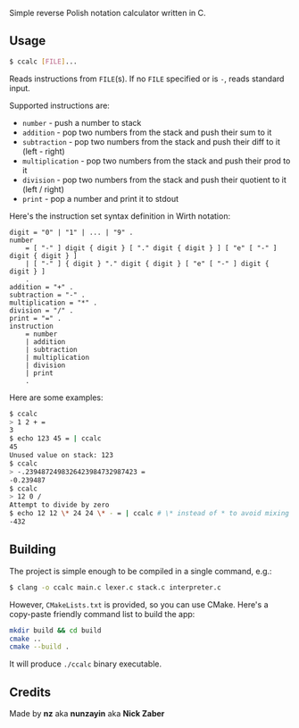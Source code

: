 Simple reverse Polish notation calculator written in C.

## Usage

```bash
$ ccalc [FILE]...
```

Reads instructions from `FILE`(s).
If no `FILE` specified or is `-`, reads standard input.

Supported instructions are:
- `number` - push a number to stack
- `addition` - pop two numbers from the stack and push their sum to it
- `subtraction` - pop two numbers from the stack and push their diff to it (left - right)
- `multiplication` - pop two numbers from the stack and push their prod to it
- `division` - pop two numbers from the stack and push their quotient to it (left / right)
- `print` - pop a number and print it to stdout

Here's the instruction set syntax definition in Wirth notation:
```wsn
digit = "0" | "1" | ... | "9" .
number
    = [ "-" ] digit { digit } [ "." digit { digit } ] [ "e" [ "-" ] digit { digit } ]
    | [ "-" ] { digit } "." digit { digit } [ "e" [ "-" ] digit { digit } ]
    .
addition = "+" .
subtraction = "-" .
multiplication = "*" .
division = "/" .
print = "=" .
instruction
    = number
    | addition
    | subtraction
    | multiplication
    | division
    | print
    .
```

Here are some examples:
```bash
$ ccalc
> 1 2 + =
3
$ echo 123 45 = | ccalc
45
Unused value on stack: 123
$ ccalc
> -.2394872498326423984732987423 =
-0.239487
$ ccalc
> 12 0 /
Attempt to divide by zero
$ echo 12 12 \* 24 24 \* - = | ccalc # \* instead of * to avoid mixing up with some regex
-432
```

## Building

The project is simple enough to be compiled in a single command, e.g.:
```bash
$ clang -o ccalc main.c lexer.c stack.c interpreter.c
```

However, `CMakeLists.txt` is provided, so you can use CMake. Here's a
copy-paste friendly command list to build the app:
```bash
mkdir build && cd build
cmake ..
cmake --build .
```
It will produce `./ccalc` binary executable.

## Credits

Made by **nz** aka **nunzayin** aka **Nick Zaber**
